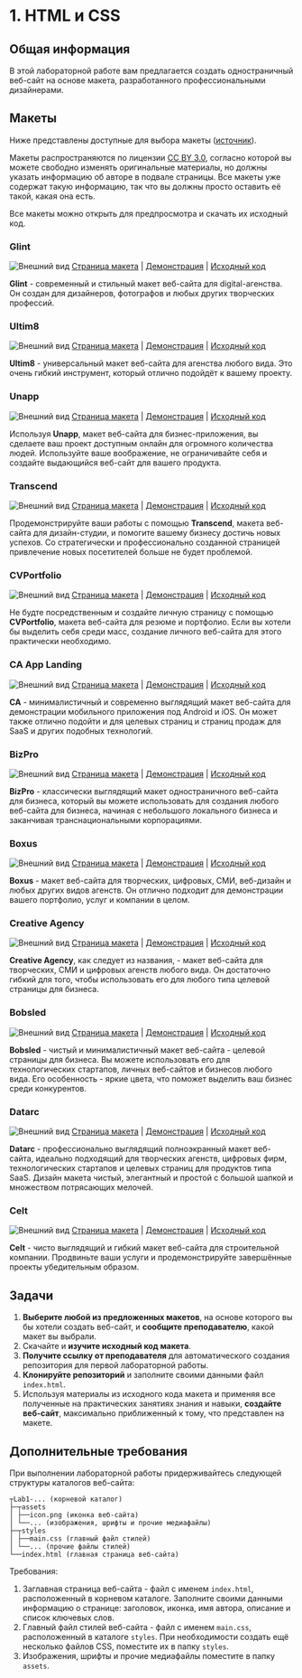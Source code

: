 # 1. HTML и CSS

## Общая информация

В этой лабораторной работе вам предлагается создать одностраничный веб-сайт на 
основе макета, разработанного профессиональными дизайнерами.

## Макеты

Ниже представлены доступные для выбора макеты
([источник](https://colorlib.com/wp/cat/one-page)).

Макеты распространяются по лицензии
[CC BY 3.0](https://creativecommons.org/licenses/by/3.0), согласно которой 
вы можете свободно изменять оригинальные материалы, но должны указать 
информацию об авторе в подвале страницы. Все макеты уже содержат такую 
информацию, так что вы должны просто оставить её такой, какая она есть.

Все макеты можно открыть для предпросмотра и скачать их исходный код.

### Glint

![Внешний вид](./assets/Glint.jpg)
[Страница макета](https://colorlib.com/wp/template/glint) |
[Демонстрация](https://colorlib.com/demo?theme=glint) |
[Исходный код](https://colorlib.com/download/81)

**Glint** - современный и стильный макет веб-сайта для digital-агенства. Он 
создан для дизайнеров, фотографов и любых других творческих профессий.

### Ultim8

![Внешний вид](./assets/Ultim8.jpg)
[Страница макета](https://colorlib.com/wp/template/ultim8) |
[Демонстрация](https://colorlib.com/wp/template/ultim8) |
[Исходный код](https://colorlib.com/download/1703)

**Ultim8** - универсальный макет веб-сайта для агенства любого вида. Это 
очень гибкий инструмент, который отлично подойдёт к вашему проекту.

### Unapp

![Внешний вид](./assets/Unapp.jpg)
[Страница макета](https://colorlib.com/wp/template/unapp) |
[Демонстрация](https://colorlib.com/preview/#unapp) |
[Исходный код](https://colorlib.com/download/1059)

Используя **Unapp**, макет веб-сайта для бизнес-приложения, вы сделаете ваш 
проект доступным онлайн для огромного количества людей. Используйте ваше 
воображение, не ограничивайте себя и создайте выдающийся веб-сайт для вашего 
продукта.

### Transcend

![Внешний вид](./assets/Transcend.jpg)
[Страница макета](https://colorlib.com/wp/template/transcend) |
[Демонстрация](https://colorlib.com/preview/#transcend) |
[Исходный код](https://colorlib.com/download/888)

Продемонстрируйте ваши работы с помощью **Transcend**, макета веб-сайта для 
дизайн-студии, и помогите вашему бизнесу достичь новых успехов. Со 
стратегически и профессионально созданной страницей привлечение новых 
посетителей больше не будет проблемой.

### CVPortfolio

![Внешний вид](./assets/CVPortfolio.jpg)
[Страница макета](https://colorlib.com/wp/template/cvportfolio) |
[Демонстрация](https://colorlib.com/preview/#cvportfolio) |
[Исходный код](https://colorlib.com/download/526)

Не будте посредственным и создайте личную страницу с помощью **CVPortfolio**,
макета веб-сайта для резюме и портфолио. Если вы хотели бы выделить себя 
среди масс, создание личного веб-сайта для этого практически необходимо.

### CA App Landing

![Внешний вид](./assets/CA_App_Landing.jpg)
[Страница макета](https://colorlib.com/wp/template/ca-app) |
[Демонстрация](https://colorlib.com/demo?theme=ca-app) |
[Исходный код](https://colorlib.com/download/55)

**CA** - минималистичный и современно выглядящий макет веб-сайта для 
демонстрации мобильного приложения под Android и iOS. Он может также отлично 
подойти и для целевых страниц и страниц продаж для SaaS и других 
подобных технологий. 

### BizPro

![Внешний вид](./assets/BizPro.jpg)
[Страница макета](https://colorlib.com/wp/template/bizpro) |
[Демонстрация](https://colorlib.com/demo?theme=bizpro) |
[Исходный код](https://colorlib.com/download/125)

**BizPro** - классически выглядящий макет одностраничного веб-сайта для 
бизнеса, который вы можете использовать для создания любого веб-сайта для 
бизнеса, начиная с небольшого локального бизнеса и заканчивая 
транснациональными корпорациями.

### Boxus

![Внешний вид](./assets/Boxus.jpg)
[Страница макета](https://colorlib.com/wp/template/boxus) |
[Демонстрация](https://colorlib.com/demo?theme=boxus) |
[Исходный код](https://colorlib.com/download/67)

**Boxus** - макет веб-сайта для творческих, цифровых, СМИ, веб-дизайн и любых 
других видов агенств. Он отлично подходит для демонстрации вашего портфолио, 
услуг и компании в целом.

### Creative Agency

![Внешний вид](./assets/Creative_Agency.jpg)
[Страница макета](https://colorlib.com/wp/template/creative-agency) |
[Демонстрация](https://colorlib.com/demo?theme=creative-agency) |
[Исходный код](https://colorlib.com/download/63)

**Creative Agency**, как следует из названия, - макет веб-сайта для 
творческих, СМИ и цифровых агенств любого вида. Он достаточно гибкий для 
того, чтобы использовать его для любого типа целевой страницы для бизнеса.

### Bobsled

![Внешний вид](./assets/Bobsled.jpg)
[Страница макета](https://colorlib.com/wp/template/bobsled) |
[Демонстрация](https://colorlib.com/demo?theme=bobsled) |
[Исходный код](https://colorlib.com/download/49)

**Bobsled** - чистый и минималистичный макет веб-сайта - целевой страницы для 
бизнеса. Вы можете использовать его для технологических стартапов, личных 
веб-сайтов и бизнесов любого вида. Его особенность - яркие цвета, что поможет 
выделить ваш бизнес среди конкурентов.

### Datarc

![Внешний вид](./assets/Datarc.jpg)
[Страница макета](https://colorlib.com/wp/template/datarc) |
[Демонстрация](https://colorlib.com/demo?theme=datarc) |
[Исходный код](https://colorlib.com/download/83)

**Datarc** - профессионально выглядящий полноэкранный макет веб-сайта, 
идеально подходящий для творческих агенств, цифровых фирм, технологических 
стартапов и целевых страниц для продуктов типа SaaS. Дизайн макета чистый, 
элегантный и простой с большой шапкой и множеством потрясающих мелочей.

### Celt

![Внешний вид](./assets/Celt.jpg)
[Страница макета](https://colorlib.com/wp/template/celt) |
[Демонстрация](https://colorlib.com/demo?theme=Celt) |
[Исходный код](https://colorlib.com/download/23)

**Celt** - чисто выглядящий и гибкий макет веб-сайта для строительной компании.
Продвиньте ваши услуги и продемонстрируйте завершённые проекты убедительным 
образом.

## Задачи

1. **Выберите любой из предложенных макетов**, на основе которого вы бы хотели 
создать веб-сайт, и **сообщите преподавателю**, какой макет вы выбрали.
2. Скачайте и **изучите исходный код макета**.
3. **Получите ссылку от преподавателя** для автоматического создания
репозитория для первой лабораторной работы.
4. **Клонируйте репозиторий** и заполните своими данными файл `index.html`.
5. Используя материалы из исходного кода макета и применяя все полученные на
практических занятиях знания и навыки, **создайте веб-сайт**, максимально 
приближенный к тому, что представлен на макете.

## Дополнительные требования

При выполнении лабораторной работы придерживайтесь следующей структуры
каталогов веб-сайта:

```
┬Lab1-... (корневой каталог)
├─┬assets
│ ├──icon.png (иконка веб-сайта)
│ └──... (изображения, шрифты и прочие медиафайлы)
├─┬styles
│ ├──main.css (главный файл стилей)
│ └──... (прочие файлы стилей)
└──index.html (главная страница веб-сайта)
```

Требования:

1. Заглавная страница веб-сайта - файл с именем `index.html`, 
расположенный в корневом каталоге. Заполните своими данными информацию о 
странице: заголовок, иконка, имя автора, описание и список ключевых слов.
2. Главный файл стилей веб-сайта - файл с именем `main.css`, расположенный в 
каталоге `styles`. При необходимости создать ещё несколько файлов CSS, 
помеcтите их в папку `styles`.
3. Изображения, шрифты и прочие медиафайлы поместите в папку 
`assets`.

<disqus-comments
  page-uuid="149fa661-6e05-4d4c-8525-521ec95711e8"
  page-title="1. Создание веб-сайта на основе макета | Лабораторные работы"/>